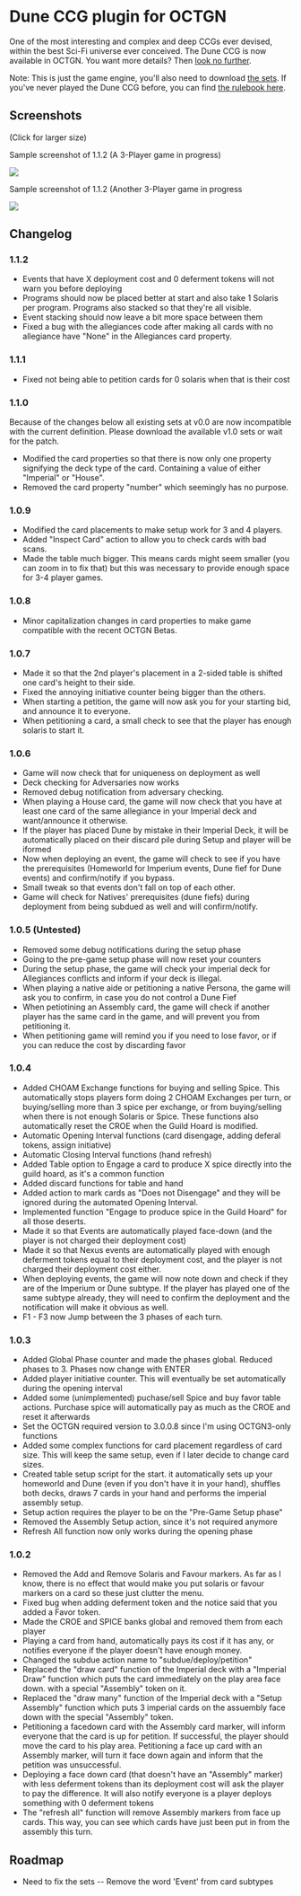 Dune CCG plugin for OCTGN
=========================

One of the most interesting and complex and deep CCGs ever devised, within the best Sci-Fi universe ever conceived. The Dune CCG is now available in OCTGN. You want more details? Then [look no further](http://boardgamegeek.com/thread/739664/god-created-dune-ccg-to-train-the-faithful-paul).

Note: This is just the game engine, you'll also need to download [the sets](http://octgn.gamersjudgement.com/viewtopic.php?f=42&t=236). If you've never played the Dune CCG before, you can find [the rulebook here](http://boardgamegeek.com/file/download/c6bw2c3cu/DuneRulebookv2.1.pdf).

Screenshots
-----------
(Click for larger size)

Sample screenshot of 1.1.2 (A 3-Player game in progress)

[![](http://i.imgur.com/wt1rXl.jpg)](http://i.imgur.com/wt1rX.jpg)

Sample screenshot of 1.1.2 (Another 3-Player game in progress

[![](http://i.imgur.com/9jKNml.jpg)](http://i.imgur.com/9jKNm.jpg)

Changelog
---------

### 1.1.2

* Events that have X deployment cost and 0 deferment tokens will not warn you before deploying
* Programs should now be placed better at start and also take 1 Solaris per program. Programs also stacked so that they're all visible.
* Event stacking should now leave a bit more space between them
* Fixed a bug with the allegiances code after making all cards with no allegiance have "None" in the Allegiances card property.

### 1.1.1

* Fixed not being able to petition cards for 0 solaris when that is their cost

### 1.1.0

Because of the changes below all existing sets at v0.0 are now incompatible with the current definition. Please download the available v1.0 sets or wait for the patch.

* Modified the card properties so that there is now only one property signifying the deck type of the card. Containing a value of either "Imperial" or "House". 
* Removed the card property "number" which seemingly has no purpose.

### 1.0.9

* Modified the card placements to make setup work for 3 and 4 players. 
* Added "Inspect Card" action to allow you to check cards with bad scans.
* Made the table much bigger. This means cards might seem smaller (you can zoom in to fix that) but this was necessary to provide enough space for 3-4 player games.

### 1.0.8

* Minor capitalization changes in card properties to make game compatible with the recent OCTGN Betas.

### 1.0.7 

* Made it so that the 2nd player's placement in a 2-sided table is shifted one card's height to their side. 
* Fixed the annoying initiative counter being bigger than the others.
* When starting a petition, the game will now ask you for your starting bid, and announce it to everyone.
* When petitioning a card, a small check to see that the player has enough solaris to start it.


### 1.0.6 

* Game will now check that for uniqueness on deployment as well
* Deck checking for Adversaries now works
* Removed debug notification from adversary checking.
* When playing a House card, the game will now check that you have at least one card of the same allegiance in your Imperial deck and want/announce it otherwise.
* If the player has placed Dune by mistake in their Imperial Deck, it will be automatically placed on their discard pile during Setup and player will be iformed
* Now when deploying an event, the game will check to see if you have the prerequisites (Homeworld for Imperium events, Dune fief for Dune events) and confirm/notify if you bypass.
* Small tweak so that events don't fall on top of each other.
* Game will check for Natives' prerequisites (dune fiefs) during deployment from being subdued as well and will confirm/notify.


### 1.0.5 (Untested)

* Removed some debug notifications during the setup phase
* Going to the pre-game setup phase will now reset your counters
* During the setup phase, the game will check your imperial deck for Allegiances conflicts and inform if your deck is illegal.
* When playing a native aide or petitioning a native Persona, the game will ask you to confirm, in case you do not control a Dune Fief
* When petiotining an Assembly card, the game will check if another player has the same card in the game, and will prevent you from petitioning it.
* When petitioning game will remind you if you need to lose favor, or if you can reduce the cost by discarding favor

### 1.0.4

* Added CHOAM Exchange functions for buying and selling Spice. This automatically stops players form doing 2 CHOAM Exchanges per turn, or buying/selling more than 3 spice per exchange, or from buying/selling when there is not  enough Solaris or Spice. These functions also automatically reset the CROE when the Guild Hoard is modified.
* Automatic Opening Interval functions (card disengage, adding deferal tokens, assign initiative)
* Automatic Closing Interval functions (hand refresh)
* Added Table option to Engage a card to produce X spice directly into the guild hoard, as it's a common function
* Added discard functions for table and hand
* Added action to mark cards as "Does not Disengage" and they will be ignored during the automated Opening Interval.
* Implemented function "Engage to produce spice in the Guild Hoard" for all those deserts.
* Made it so that Events are automatically played face-down (and the player is not charged their deployment cost)
* Made it so that Nexus events are automatically played with enough deferment tokens equal to their deployment cost, and the player is not charged their deployment cost either.
* When deploying events, the game will now note down and check if they are of the Imperium or Dune subtype. If the player has played one of the same subtype already, they will need to confirm the deployment and the notification will make it obvious as well.
* F1 - F3 now Jump between the 3 phases of each turn.

### 1.0.3

* Added Global Phase counter and made the phases global. Reduced phases to 3. Phases now change with ENTER
* Added player initiative counter. This will eventually be set automatically during the opening interval
* Added some (unimplemented) puchase/sell Spice and buy favor table actions. Purchase spice will automatically pay as much as the CROE and reset it afterwards
* Set the OCTGN required version to 3.0.0.8 since I'm using OCTGN3-only functions
* Added some complex functions for card placement regardless of card size. This will keep the same setup, even if I later decide to change card sizes.
* Created table setup script for the start. it automatically sets up your homeworld and Dune (even if you don't have it in your hand), shuffles both decks, draws 7 cards in your hand and performs the imperial assembly setup.
* Setup action requires the player to be on the "Pre-Game Setup phase"
* Removed the Assembly Setup action, since it's not required anymore
* Refresh All function now only works during the opening phase

### 1.0.2

* Removed the Add and Remove Solaris and Favour markers. As far as I know, there is no effect that would make you put solaris or favour markers on a card so these just clutter the menu.
* Fixed bug when adding deferment token and the notice said that you added a Favor token.
* Made the CROE and SPICE banks global and removed them from each player
* Playing a card from hand, automatically pays its cost if it has any, or notifies everyone if the player doesn't have enough money.
* Changed the subdue action name to "subdue/deploy/petition"
* Replaced the "draw card" function of the Imperial deck with a "Imperial Draw" function which puts the card immediately on the play area face down. with a special "Assembly" token on it.
* Replaced the "draw many" function of the Imperial deck with a "Setup Assembly" function which puts 3 imperial cards on the assuembly face down with the special "Assembly" token.
* Petitioning a facedown card with the Assembly card marker, will inform everyone that the card is up for petition. If successful, the player should move the card to his play area. Petitioning a face up card with an Assembly marker, will turn it face down again and inform that the petition was unsuccessful.
* Deploying a face down card (that doesn't have an "Assembly" marker) with less deferment tokens than its deployment cost will ask the player to pay the difference. It will also notify everyone is a player deploys something with 0 deferment tokens
* The "refresh all" function will remove Assembly markers from face up cards. This way, you can see which cards have just been put in from the assembly this turn.


Roadmap
-------

- Need to fix the sets
-- Remove the word 'Event' from card subtypes